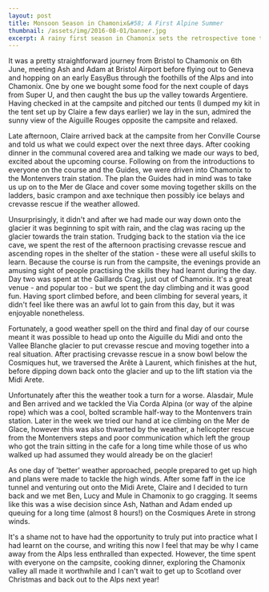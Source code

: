 ```yaml
---
layout: post
title: Monsoon Season in Chamonix&#58; A First Alpine Summer
thumbnail: /assets/img/2016-08-01/banner.jpg
excerpt: A rainy first season in Chamonix sets the retrospective tone that climate change is firmly stamping its effects on the Alps. 
---
```

It was a pretty straightforward journey from Bristol to Chamonix on 6th June, meeting Ash and Adam at Bristol Airport before flying out to Geneva and hopping on an early EasyBus through the foothills of the Alps and into Chamonix. One by one we bought some food for the next couple of days from Super U, and then caught the bus up the valley towards Argentiere. Having checked in at the campsite and pitched our tents (I dumped my kit in the tent set up by Claire a few days earlier) we lay in the sun, admired the sunny view of the Aiguille Rouges opposite the campsite and relaxed.

Late afternoon, Claire arrived back at the campsite from her Conville Course and told us what we could expect over the next three days. After cooking dinner in the communal covered area and talking we made our ways to bed, excited about the upcoming course. Following on from the introductions to everyone on the course and the Guides, we were driven into Chamonix to the Montenvers train station. The plan the Guides had in mind was to take us up on to the Mer de Glace and cover some moving together skills on the ladders, basic crampon and axe technique then possibly ice belays and crevasse rescue if the weather allowed.

Unsurprisingly, it didn't and after we had made our way down onto the glacier it was beginning to spit with rain, and the clag was racing up the glacier towards the train station. Trudging back to the station via the ice cave, we spent the rest of the afternoon practising crevasse rescue and ascending ropes in the shelter of the station - these were all useful skills to learn. Because the course is run from the campsite, the evenings provide an amusing sight of people practising the skills they had learnt during the day.
Day two was spent at the Gaillards Crag, just out of Chamonix. It's a great venue - and popular too - but we spent the day climbing and it was good fun. Having sport climbed before, and been climbing for several years, it didn't feel like there was an awful lot to gain from this day, but it was enjoyable nonetheless.

Fortunately, a good weather spell on the third and final day of our course meant it was possible to head up onto the Aiguille du Midi and onto the Vallee Blanche glacier to put crevasse rescue and moving together into a real situation. After practising crevasse rescue in a snow bowl below the Cosmiques hut, we traversed the Arête à Laurent, which finishes at the hut, before dipping down back onto the glacier and up to the lift station via the Midi Arete.

Unfortunately after this the weather took a turn for a worse. Alasdair, Mule and Ben arrived and we tackled the Via Corda Alpina (or way of the alpine rope) which was a cool, bolted scramble half-way to the Montenvers train station. Later in the week we tried our hand at ice climbing on the Mer de Glace, however this was also thwarted by the weather, a helicopter rescue from the Montenvers steps and poor communication which left the group who got the train sitting in the cafe for a long time while those of us who walked up had assumed they would already be on the glacier!

As one day of 'better' weather approached, people prepared to get up high and plans were made to tackle the high winds. After some faff in the ice tunnel and venturing out onto the Midi Arete, Claire and I decided to turn back and we met Ben, Lucy and Mule in Chamonix to go cragging. It seems like this was a wise decision since Ash, Nathan and Adam ended up queuing for a long time (almost 8 hours!) on the Cosmiques Arete in strong winds.

It's a shame not to have had the opportunity to truly put into practice what I had learnt on the course, and writing this now I feel that may be why I came away from the Alps less enthralled than expected. However, the time spent with everyone on the campsite, cooking dinner, exploring the Chamonix valley all made it worthwhile and I can't wait to get up to Scotland over Christmas and back out to the Alps next year!
